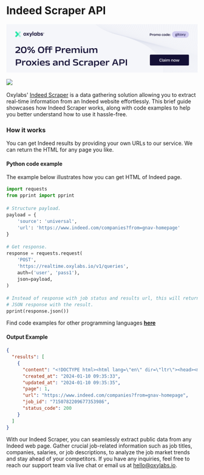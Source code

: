 # Indeed Scraper API

[![Oxylabs promo code](https://raw.githubusercontent.com/oxylabs/product-integrations/refs/heads/master/Affiliate-Universal-1090x275.png)](https://oxylabs.io/pages/gitoxy?utm_source=877&utm_medium=affiliate&groupid=877&utm_content=indeed-scraper-github&transaction_id=102f49063ab94276ae8f116d224b67)

[![](https://dcbadge.vercel.app/api/server/eWsVUJrnG5)](https://discord.gg/GbxmdGhZjq)

Oxylabs' [Indeed Scraper](https://oxylabs.io/products/scraper-api/web/indeed?utm_source=github&utm_medium=repositories&utm_campaign=product) is a data gathering solution allowing you to extract real-time information from an Indeed website effortlessly. This brief guide showcases how Indeed Scraper works, along with code examples to help you better understand how to use it hassle-free.

### How it works

You can get Indeed results by providing your own URLs to our service. We can return the HTML for any page you like.

#### Python code example

The example below illustrates how you can get HTML of Indeed page.

```python
import requests
from pprint import pprint

# Structure payload.
payload = {
    'source': 'universal',
    'url': 'https://www.indeed.com/companies?from=gnav-homepage'
}

# Get response.
response = requests.request(
    'POST',
    'https://realtime.oxylabs.io/v1/queries',
    auth=('user', 'pass1'),
    json=payload,
)

# Instead of response with job status and results url, this will return the
# JSON response with the result.
pprint(response.json())
```
Find code examples for other programming languages [**here**](https://github.com/oxylabs/indeed-scraper/tree/main/code%20examples)

#### Output Example
```json
{
  "results": [
    {
      "content": "<!DOCTYPE html><html lang=\"en\" dir=\"ltr\"><head><meta charSet=\"utf-8\"/><link rel=\"preconnect\" href=\"h ... </html>",
      "created_at": "2024-01-10 09:35:33",
      "updated_at": "2024-01-10 09:35:35",
      "page": 1,
      "url": "https://www.indeed.com/companies?from=gnav-homepage",
      "job_id": "7150782209677353986",
      "status_code": 200
    }
  ]
}
```
With our Indeed Scraper, you can seamlessly extract public data from any Indeed web page. Gather crucial job-related information such as job titles, companies, salaries, or job descriptions, to analyze the job market trends and stay ahead of your competitors. If you have any inquiries, feel free to reach our support team via live chat or email us at hello@oxylabs.io.

